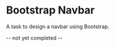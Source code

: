 Bootstrap Navbar
====================

A task to design a navbar using Bootstrap.

 -- not yet completed --